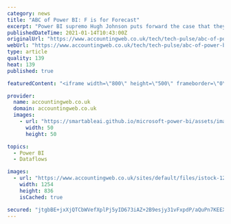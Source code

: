 ```yaml
---
category: news
title: "ABC of Power BI: F is for Forecast"
excerpt: "Power BI supremo Hugh Johnson puts forward the case that they are more relevant than ever. It is just that you need to come at them from a different angle. For a limited few, 2020 was not all bad. The Irish economy is expected to close out with growth of around 3."
publishedDateTime: 2021-01-14T10:43:00Z
originalUrl: "https://www.accountingweb.co.uk/tech/tech-pulse/abc-of-power-bi-f-is-for-forecast"
webUrl: "https://www.accountingweb.co.uk/tech/tech-pulse/abc-of-power-bi-f-is-for-forecast"
type: article
quality: 139
heat: 139
published: true

featuredContent: "<iframe width=\"800\" height=\"500\" frameborder=\"0\" src=\"https://www.youtube.com/embed/1u6webYD-pc\" allow=\"accelerometer; autoplay; encrypted-media; gyroscope; picture-in-picture\" allowfullscreen></iframe>"

provider:
  name: accountingweb.co.uk
  domain: accountingweb.co.uk
  images:
    - url: "https://smartableai.github.io/microsoft-power-bi/assets/images/organizations/guyinacube.com-50x50.jpg"
      width: 50
      height: 50

topics:
  - Power BI
  - Dataflows

images:
  - url: "https://www.accountingweb.co.uk/sites/default/files/istock-1215727712.jpg"
    width: 1254
    height: 836
    isCached: true

secured: "jtgbBE+jxXjQTCbWVefXplPj5yID673iAZ+2B9esjy31vFxpdP/aQuPn7KEEX9bAVcJOaLevfNWxf7lU0V5PvU2DSChvydUdF4V+towhZi/RUqnkJkCNBC7Zl/wVMzCaAa7vObQzovSF9sT4oIR2q8VxzmvGxyTpv+gaN4uEtyXo2Ua1T3c8dYLBN9owLw12egbTKR9L3Aq0DfimanVeQiqAg006wWxHChSe9QNT9w8SARklhpAh5bqt/KxDo4Y7UTL+QGn7sNRPtHBL7wi5XSn+zDqholhpsGFFAhf4i7ZIh0HBHODMf23JysRImdH2712TA2zZSo9crCHO8fvWxzcIfx9GY/g9tf9sDHRKei1/5ybpR2ja5hiMgWN99q7cWKCK7wWU+QH+05ASLgwchiy4L0ZA7fCgKGyictslflY=;jKXiu6IJBIH6BFhG+xkM3g=="
---
```


